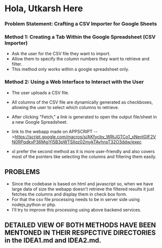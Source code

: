 # Hola, Utkarsh Here

### Problem Statement: Crafting a CSV Importer for Google Sheets

### Method 1: Creating a Tab Within the Google Spreadsheet (CSV Importer)

- Ask the user for the CSV file they want to import.
- Allow them to specify the column numbers they want to retrieve and filter.
- This method only works within a google spreadsheet only.

### Method 2: Using a Web Interface to Interact with the User

- The user uploads a CSV file.
- All columns of the CSV file are dynamically generated as checkboxes, allowing the user to select which columns to retrieve.
- After clicking "Fetch," a link is generated to open the output file/sheet in a new Google Spreadsheet.

- link to the webapp made on APPSCRIPT -->https://script.google.com/macros/s/AKfycby_WRtJGTCo1_xNenIGIF2VN0RPqdkxP36MgjYI5B3pWTSllqz02mykTAvhnsT32O3ddw/exec

- xI prefer the second method as it is more user-friendly and also covers most of the pointers like selecting the columns and filtering them easily.
 
 ## PROBLEMS
 - Since the codebase is based on html and javascript so, when we have large data of size the webapp doesn't retrieve the filtered results it just fetches the columns and display them in check box form.
 - For that the csv file processing needs to be in server side using nodejs,python or php.
 - I'll  try  to improve this processing using above backend services.


 ## DETAILED VIEW OF BOTH METHODS HAVE BEEN MENTONED IN THEIR RESPECTIVE DIRECTORIES in the IDEA1.md and IDEA2.md.





